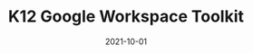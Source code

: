 ---
title: 'K12 Google Workspace Toolkit'
date: '2021-10-01'
description: 'A variety of open-sourced scripts and utilities for administrators of K12 Google Workspace environments.'
link: 'https://github.com/Dylan-Howard/Google-Management-Utilities'
image:
    src: '/img/google-demo.gif'
    alt: 'K12 Google Workspace Toolkit'
tags: ["TypeScript", "Go"]
---